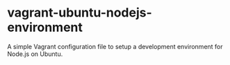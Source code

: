 # vagrant-ubuntu-nodejs-environment
A simple Vagrant configuration file to setup a development environment for Node.js on Ubuntu.
